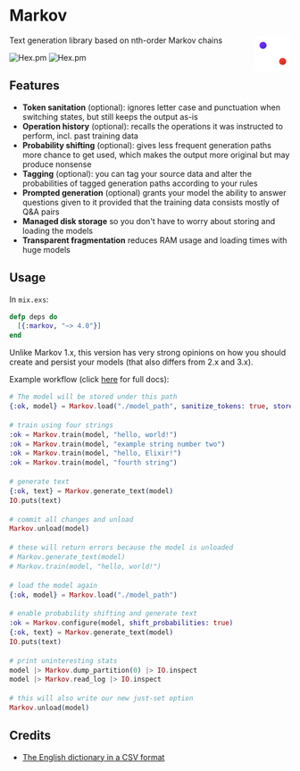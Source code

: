 # Markov
<img align="right" src="logo/logo.png" onerror="this.src = 'assets/logo.png'">

Text generation library based on nth-order Markov chains

![Hex.pm](https://img.shields.io/hexpm/v/markov)
![Hex.pm](https://img.shields.io/hexpm/dd/markov)

## Features
  - **Token sanitation** (optional): ignores letter case and punctuation when switching states, but still keeps the output as-is
  - **Operation history** (optional): recalls the operations it was instructed to perform, incl. past training data
  - **Probability shifting** (optional): gives less frequent generation paths more chance to get used, which makes the output more original but may produce nonsense
  - **Tagging** (optional): you can tag your source data and alter the probabilities of tagged generation paths according to your rules
  - **Prompted generation** (optional) grants your model the ability to answer questions given to it provided that the training data consists mostly of Q&A pairs
  - **Managed disk storage** so you don't have to worry about storing and loading the models
  - **Transparent fragmentation** reduces RAM usage and loading times with huge models

## Usage
In `mix.exs`:
```elixir
defp deps do
  [{:markov, "~> 4.0"}]
end
```

Unlike Markov 1.x, this version has very strong opinions on how you should create and persist your models (that also differs from 2.x and 3.x).

Example workflow (click [here](https://hexdocs.pm/markov/api-reference.html) for full docs):
```elixir
# The model will be stored under this path
{:ok, model} = Markov.load("./model_path", sanitize_tokens: true, store_log: [:train])

# train using four strings
:ok = Markov.train(model, "hello, world!")
:ok = Markov.train(model, "example string number two")
:ok = Markov.train(model, "hello, Elixir!")
:ok = Markov.train(model, "fourth string")

# generate text
{:ok, text} = Markov.generate_text(model)
IO.puts(text)

# commit all changes and unload
Markov.unload(model)

# these will return errors because the model is unloaded
# Markov.generate_text(model)
# Markov.train(model, "hello, world!")

# load the model again
{:ok, model} = Markov.load("./model_path")

# enable probability shifting and generate text
:ok = Markov.configure(model, shift_probabilities: true)
{:ok, text} = Markov.generate_text(model)
IO.puts(text)

# print uninteresting stats
model |> Markov.dump_partition(0) |> IO.inspect
model |> Markov.read_log |> IO.inspect

# this will also write our new just-set option
Markov.unload(model)
```

## Credits
  - [The English dictionary in a CSV format](https://www.bragitoff.com/2016/03/english-dictionary-in-csv-format/)
